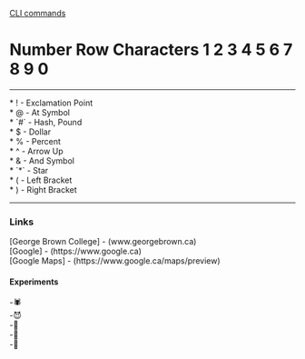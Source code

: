[CLI commands](docs/cli.md)

<h1>Number Row Characters 1 2 3 4 5 6 7 8 9 0 </h1>
<hr>
* ! - Exclamation Point  <br>
* @ - At Symbol  <br>
* `#` - Hash, Pound  <br>
* $ - Dollar   <br>
* % - Percent   <br>
* ^ - Arrow Up  <br>
* & - And Symbol  <br>
* `*` - Star  <br>
* ( - Left Bracket <br> 
* ) - Right Bracket   <br>
<hr>
<h3>Links</h3>
[George Brown College] - (www.georgebrown.ca)  <br> 
[Google] - (https://www.google.ca)<br>
[Google Maps] - (https://www.google.ca/maps/preview)
  
<h4>Experiments</h4>
-🕷️<br>
-😈<br>
-👻<br>
-🍭<br>
-🧛<br>
